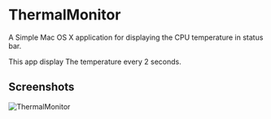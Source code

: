 # ThermalMonitor
A Simple Mac OS X application for displaying the CPU temperature in status bar.

This app display The temperature every 2 seconds.

## Screenshots

![ThermalMonitor](https://user-images.githubusercontent.com/18528907/84711655-cd77d700-afa1-11ea-81d2-4dba7f7b5815.png)
